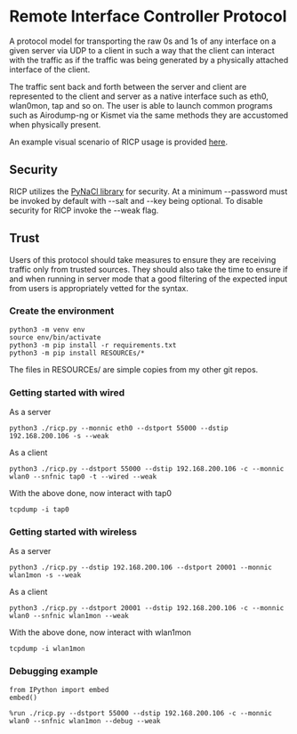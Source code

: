 # Remote Interface Controller Protocol
A protocol model for transporting the raw 0s and 1s of any interface on a given server via UDP to a client in such a way that the client can interact with the traffic as if the traffic was being generated by a physically attached interface of the client.

The traffic sent back and forth between the server and client are represented to the client and server as a native interface such as eth0, wlan0mon, tap and so on.  The user is able to launch common programs such as Airodump-ng or Kismet via the same methods they are accustomed when physically present.

An example visual scenario of RICP usage is provided [here](https://github.com/stryngs/RICP/wiki/Gist).

## Security
RICP utilizes the [PyNaCl library](https://pynacl.readthedocs.io/en/latest/) for security.  At a minimum --password must be invoked by default with --salt and --key being optional.  To disable security for RICP invoke the --weak flag.

## Trust
Users of this protocol should take measures to ensure they are receiving traffic only from trusted sources.  They should also take the time to ensure if and when running in server mode that a good filtering of the expected input from users is appropriately vetted for the syntax.

### Create the environment
```
python3 -m venv env
source env/bin/activate
python3 -m pip install -r requirements.txt
python3 -m pip install RESOURCEs/*
```
The files in RESOURCEs/ are simple copies from my other git repos.

### Getting started with wired
As a server
```
python3 ./ricp.py --monnic eth0 --dstport 55000 --dstip 192.168.200.106 -s --weak
```

As a client
```
python3 ./ricp.py --dstport 55000 --dstip 192.168.200.106 -c --monnic wlan0 --snfnic tap0 -t --wired --weak
```

With the above done, now interact with tap0
```
tcpdump -i tap0
```

### Getting started with wireless
As a server
```
python3 ./ricp.py --dstip 192.168.200.106 --dstport 20001 --monnic wlan1mon -s --weak
```

As a client
```
python3 ./ricp.py --dstport 20001 --dstip 192.168.200.106 -c --monnic wlan0 --snfnic wlan1mon --weak
```

With the above done, now interact with wlan1mon
```
tcpdump -i wlan1mon
```

### Debugging example
```
from IPython import embed
embed()

%run ./ricp.py --dstport 55000 --dstip 192.168.200.106 -c --monnic wlan0 --snfnic wlan1mon --debug --weak
```
